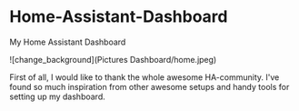 # Home-Assistant-Dashboard
My Home Assistant Dashboard


![change_background](Pictures Dashboard/home.jpeg)

First of all, I would like to thank the whole awesome HA-community. I've found so much inspiration from other awesome setups and handy tools for setting up my dashboard.
